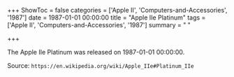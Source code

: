 +++
ShowToc = false
categories = ['Apple II', 'Computers-and-Accessories', '1987']
date = 1987-01-01 00:00:00
title = "Apple IIe Platinum"
tags = ['Apple II', 'Computers-and-Accessories', '1987']
summary = " "

+++

The Apple IIe Platinum was released on 1987-01-01 00:00:00.

Source: `https://en.wikipedia.org/wiki/Apple_IIe#Platinum_IIe`


